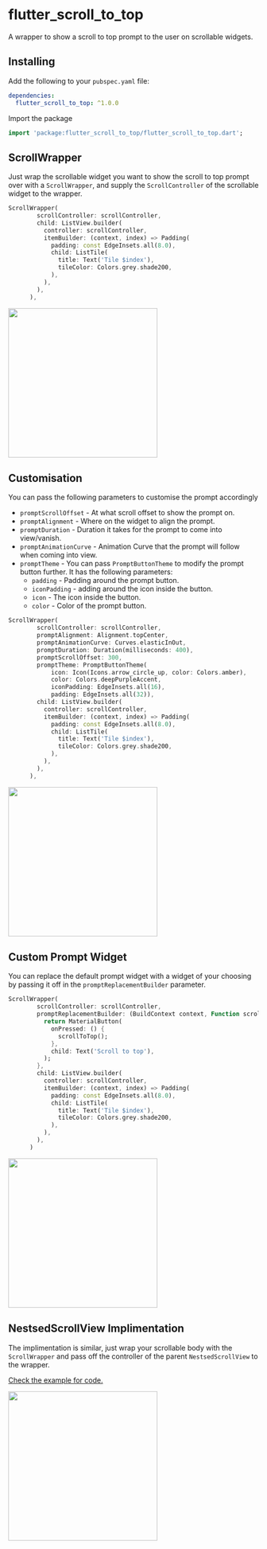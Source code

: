 # flutter_scroll_to_top

A wrapper to show a scroll to top prompt to the user on scrollable widgets.

## Installing

Add the following to your `pubspec.yaml` file:

```yaml
dependencies:
  flutter_scroll_to_top: ^1.0.0
```
      
Import the package
```dart
import 'package:flutter_scroll_to_top/flutter_scroll_to_top.dart';
```
      
## ScrollWrapper

Just wrap the scrollable widget you want to show the scroll to top prompt over with a `ScrollWrapper`, and supply the `ScrollController` of the scrollable widget to the wrapper.

```dart
ScrollWrapper(
        scrollController: scrollController,
        child: ListView.builder(
          controller: scrollController,
          itemBuilder: (context, index) => Padding(
            padding: const EdgeInsets.all(8.0),
            child: ListTile(
              title: Text('Tile $index'),
              tileColor: Colors.grey.shade200,
            ),
          ),
        ),
      ),
```
<a href="https://github.com/NamanShergill/flutter_scroll_to_top/blob/main/example/lib/pages/basic_prompt.dart"><img src="https://user-images.githubusercontent.com/33877135/115117228-2564dd00-9fbb-11eb-8f83-4feacf2560d1.gif" width="300" ></a>


## Customisation

You can pass the following parameters to customise the prompt accordingly
- `promptScrollOffset` - At what scroll offset to show the prompt on.
- `promptAlignment` - Where on the widget to align the prompt.
- `promptDuration` - Duration it takes for the prompt to come into view/vanish.
- `promptAnimationCurve` - Animation Curve that the prompt will follow when coming into view.
- `promptTheme` - You can pass `PromptButtonTheme` to modify the prompt button further. It has the following parameters:
    - `padding` - Padding around the prompt button.
    - `iconPadding` - adding around the icon inside the button.
    - `icon` - The icon inside the button.
    - `color` - Color of the prompt button.

```dart
ScrollWrapper(
        scrollController: scrollController,
        promptAlignment: Alignment.topCenter,
        promptAnimationCurve: Curves.elasticInOut,
        promptDuration: Duration(milliseconds: 400),
        promptScrollOffset: 300,
        promptTheme: PromptButtonTheme(
            icon: Icon(Icons.arrow_circle_up, color: Colors.amber),
            color: Colors.deepPurpleAccent,
            iconPadding: EdgeInsets.all(16),
            padding: EdgeInsets.all(32)),
        child: ListView.builder(
          controller: scrollController,
          itemBuilder: (context, index) => Padding(
            padding: const EdgeInsets.all(8.0),
            child: ListTile(
              title: Text('Tile $index'),
              tileColor: Colors.grey.shade200,
            ),
          ),
        ),
      ),
```
<a href="https://github.com/NamanShergill/flutter_scroll_to_top/blob/main/example/lib/pages/themed_prompt.dart"><img src="https://user-images.githubusercontent.com/33877135/115117233-2ac22780-9fbb-11eb-876e-171103e9ef91.gif" width="300" ></a>


## Custom Prompt Widget

You can replace the default prompt widget with a widget of your choosing by passing it off in the `promptReplacementBuilder` parameter.

```dart
ScrollWrapper(
        scrollController: scrollController,
        promptReplacementBuilder: (BuildContext context, Function scrollToTop) {
          return MaterialButton(
            onPressed: () {
              scrollToTop();
            },
            child: Text('Scroll to top'),
          );
        },
        child: ListView.builder(
          controller: scrollController,
          itemBuilder: (context, index) => Padding(
            padding: const EdgeInsets.all(8.0),
            child: ListTile(
              title: Text('Tile $index'),
              tileColor: Colors.grey.shade200,
            ),
          ),
        ),
      )
```
<a href="https://github.com/NamanShergill/flutter_scroll_to_top/blob/main/example/lib/pages/basic_prompt.dart"><img src="https://user-images.githubusercontent.com/33877135/115117236-2e55ae80-9fbb-11eb-95c8-c8467797a877.gif" width="300" ></a>

## NestsedScrollView Implimentation

The implimentation is similar, just wrap your scrollable body with the `ScrollWrapper` and pass off the controller of the parent `NestsedScrollView` to the wrapper.

[Check the example for code.](https://github.com/NamanShergill/flutter_scroll_to_top/blob/main/example/lib/pages/nested_scroll_view_example.dart)

<a href="https://github.com/NamanShergill/flutter_scroll_to_top/blob/main/example/lib/pages/nested_scroll_view_example.dart"><img src="https://user-images.githubusercontent.com/33877135/115117240-3281cc00-9fbb-11eb-8525-cbca1d64e902.gif" width="300" ></a>

